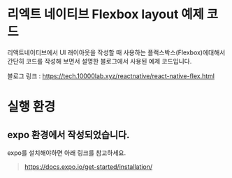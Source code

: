 # 리엑트 네이티브 Flexbox layout 예제 코드

리액트네이티브에서 UI 래이아웃을 작성할 때 사용하는 플랙스박스(Flexbox)에대해서 간단히 코드를 작성해 보면서 설명한 블로그에서 사용된 예제 코드입니다.

블로그 링크 : https://tech.10000lab.xyz/reactnative/react-native-flex.html

# 실행 환경

## expo 환경에서 작성되었습니다.

expo를 설치해야하면 아래 링크를 참고하세요.

> https://docs.expo.io/get-started/installation/
